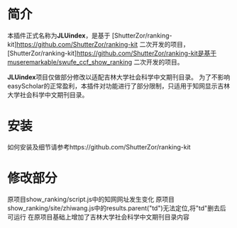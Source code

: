 # 简介

本插件正式名称为**JLUindex**，是基于 [ShutterZor/ranking-kit]https://github.com/ShutterZor/ranking-kit 二次开发的项目，[ShutterZor/ranking-kit]https://github.com/ShutterZor/ranking-kit是基于 [museremarkable/swufe_ccf_show_ranking](https://github.com/museremarkable/swufe_ccf_show_ranking) 二次开发的项目。

**JLUindex**项目仅做部分修改以适配吉林大学社会科学中文期刊目录。
为了不影响easyScholar的正常盈利，本插件对功能进行了部分限制，只适用于知网显示吉林大学社会科学中文期刊目录。

# 安装

如何安装及细节请参考https://github.com/ShutterZor/ranking-kit

# 修改部分

原项目show_ranking/script.js中的知网网址发生变化
原项目show_ranking/site/zhiwang.js中的results.parent("td")无法定位,将"td"删去后可运行
在原项目基础上增加了吉林大学社会科学中文期刊目录内容

